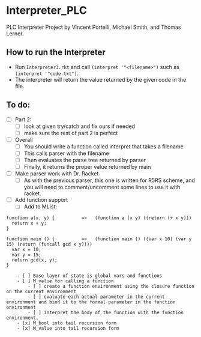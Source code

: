 # Interpreter_PLC
PLC Interpreter Project by Vincent Portelli, Michael Smith, and Thomas Lerner.

## How to run the Interpreter
* Run `Interpreter3.rkt` and call `(interpret '"<filename>")` such as `(interpret '"code.txt")`. 
* The interpreter will return the value returned by the given code in the file. 


## To do: 
- [ ] Part 2: 
	- [ ] look at given try/catch and fix ours if needed
	- [ ] make sure the rest of part 2 is perfect
- [ ] Overall
	- [ ] You should write a function called interpret that takes a filename 
	- [ ] This calls parser with the filename 
	- [ ] Then evaluates the parse tree returned by parser
	- [ ] Finally, it returns the proper value returned by main 
- [ ] Make parser work with Dr. Racket
	- [ ] As with the previous parser, this one is written for R5RS scheme, and you will need to comment/uncomment some lines to use it with racket.
- [ ] Add function support 
	- [ ] Add to MList: 
```
function a(x, y) {          =>   (function a (x y) ((return (+ x y)))
  return x + y;
}

function main () {          =>   (function main () ((var x 10) (var y 15) (return (funcall gcd x y))))
  var x = 10;
  var y = 15;
  return gcd(x, y);
}

	- [ ] Base layer of state is global vars and functions
	- [ ] M_value for calling a function
		- [ ] create a function environment using the closure function on the current environment 
		- [ ] evaluate each actual parameter in the current environment and bind it to the formal parameter in the function environment 
		- [ ] interpret the body of the function with the function environment.
	- [x] M_bool into tail recursion form
	- [x] M_value into tail recursion form